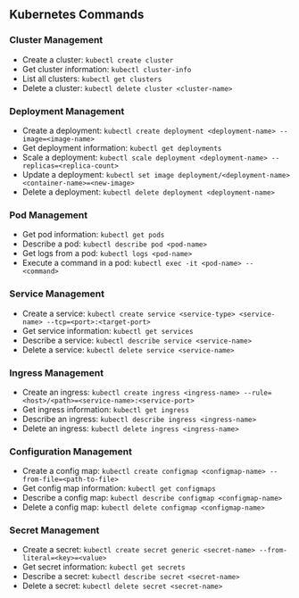 ## Kubernetes Commands

### Cluster Management

- Create a cluster: `kubectl create cluster`
- Get cluster information: `kubectl cluster-info`
- List all clusters: `kubectl get clusters`
- Delete a cluster: `kubectl delete cluster <cluster-name>`

### Deployment Management

- Create a deployment: `kubectl create deployment <deployment-name> --image=<image-name>`
- Get deployment information: `kubectl get deployments`
- Scale a deployment: `kubectl scale deployment <deployment-name> --replicas=<replica-count>`
- Update a deployment: `kubectl set image deployment/<deployment-name> <container-name>=<new-image>`
- Delete a deployment: `kubectl delete deployment <deployment-name>`

### Pod Management

- Get pod information: `kubectl get pods`
- Describe a pod: `kubectl describe pod <pod-name>`
- Get logs from a pod: `kubectl logs <pod-name>`
- Execute a command in a pod: `kubectl exec -it <pod-name> -- <command>`

### Service Management

- Create a service: `kubectl create service <service-type> <service-name> --tcp=<port>:<target-port>`
- Get service information: `kubectl get services`
- Describe a service: `kubectl describe service <service-name>`
- Delete a service: `kubectl delete service <service-name>`

### Ingress Management

- Create an ingress: `kubectl create ingress <ingress-name> --rule=<host>/<path>=<service-name>:<service-port>`
- Get ingress information: `kubectl get ingress`
- Describe an ingress: `kubectl describe ingress <ingress-name>`
- Delete an ingress: `kubectl delete ingress <ingress-name>`

### Configuration Management

- Create a config map: `kubectl create configmap <configmap-name> --from-file=<path-to-file>`
- Get config map information: `kubectl get configmaps`
- Describe a config map: `kubectl describe configmap <configmap-name>`
- Delete a config map: `kubectl delete configmap <configmap-name>`

### Secret Management

- Create a secret: `kubectl create secret generic <secret-name> --from-literal=<key>=<value>`
- Get secret information: `kubectl get secrets`
- Describe a secret: `kubectl describe secret <secret-name>`
- Delete a secret: `kubectl delete secret <secret-name>`

